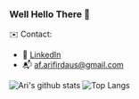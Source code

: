 ### Well Hello There 👋

✉️ Contact:  
- 🤵 [LinkedIn](https://www.linkedin.com/in/arifirdaus/)
- 📬  af.arifirdaus@gmail.com

![Ari's github stats](https://github-readme-stats.vercel.app/api?username=arifirdaus3&count_private=true&theme=dark&show_icons=true)
![Top Langs](https://github-readme-stats.vercel.app/api/top-langs/?username=arifirdaus3&count_private=true&theme=dark&show_icons=true)
